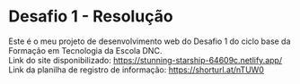 # Desafio 1 - Resolução
Este é o meu projeto de desenvolvimento web do Desafio 1 do ciclo base da Formação em Tecnologia da Escola DNC.  
Link do site disponibilizado: https://stunning-starship-64609c.netlify.app/  
Link da planilha de registro de informação: https://shorturl.at/nTUW0
